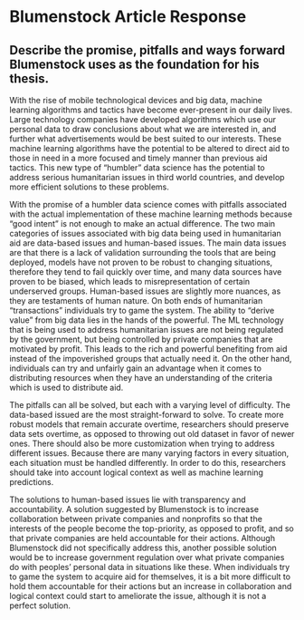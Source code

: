 # Blumenstock Article Response

## Describe the promise, pitfalls and ways forward Blumenstock uses as the foundation for his thesis.

With the rise of mobile technological devices and big data, machine learning algorithms and tactics have become ever-present in our daily lives. Large technology companies have developed algorithms which use our personal data to draw conclusions about what we are interested in, and further what advertisements would be best suited to our interests. These machine learning algorithms have the potential to be altered to direct aid to those in need in a more focused and timely manner than previous aid tactics. This new type of “humbler” data science has the potential to address serious humanitarian issues in third world countries, and develop more efficient solutions to these problems. 
	
With the promise of a humbler data science comes with pitfalls associated with the actual implementation of these machine learning methods because “good intent” is not enough to make an actual difference. The two main categories of issues associated with big data being used in humanitarian aid are data-based issues and human-based issues. The main data issues are that there is a lack of validation surrounding the tools that are being deployed, models have not proven to be robust to changing situations, therefore they tend to fail quickly over time, and many data sources have proven to be biased, which leads to misrepresentation of certain underserved groups. Human-based issues are slightly more nuances, as they are testaments of human nature. On both ends of humanitarian “transactions” individuals try to game the system. The ability to “derive value” from big data lies in the hands of the powerful. The ML technology that is being used to address humanitarian issues are not being regulated by the government, but being controlled by private companies that are motivated by profit. This leads to the rich and powerful benefiting from aid instead of the impoverished groups that actually need it. On the other hand, individuals can try and unfairly gain an advantage when it comes to distributing resources when they have an understanding of the criteria which is used to distribute aid. 

The pitfalls can all be solved, but each with a varying level of difficulty. The data-based issued are the most straight-forward to solve. To create more robust models that remain accurate overtime, researchers should preserve data sets overtime, as opposed to throwing out old dataset in favor of newer ones. There should also be more customization when trying to address different issues. Because there are many varying factors in every situation, each situation must be handled differently. In order to do this, researchers should take into account logical context as well as machine learning predictions. 

The solutions to human-based issues lie with transparency and accountability. A solution suggested by Blumenstock is to increase collaboration between private companies and nonprofits so that the interests of the people become the top-priority, as opposed to profit, and so that private companies are held accountable for their actions. Although Blumenstock did not specifically address this, another possible solution would be to increase government regulation over what private companies do with peoples’ personal data in situations like these. When individuals try to game the system to acquire aid for themselves, it is a bit more difficult to hold them accountable for their actions but an increase in collaboration and logical context could start to ameliorate the issue, although it is not a perfect solution. 
